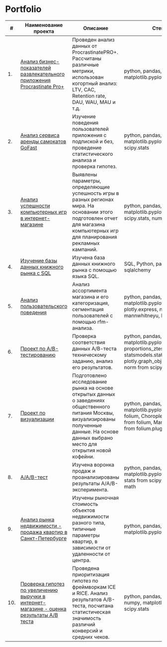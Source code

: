 # Portfolio
| #    | Наименование проекта                | Описание                                                     | Стек                                                         |
| ---- | ------------------------------------------------------------ | ------------------------------------------------------------ | ------------------------------------------------------------ |
| 1.   | [Анализ бизнес-показателей развлекательного приложения Procrastinate Pro+](https://github.com/DianaBegunova/Portfolio_DataAnalysis/tree/main/unit%20economics) | Проведен анализ данных от ProcrastinatePRO+. Рассчитаны различные метрики, использован когортный анализ: LTV, CAC, Retention rate, DAU, WAU, MAU и т.д. | python, pandas, numpy, matplotlib.pyplot, datetime |
| 2.   | [Анализ сервиса аренды самокатов GoFast](https://github.com/DianaBegunova/Portfolio_DataAnalysis/tree/main/statistics) | Изучение поведения пользователей приложения с подпиской и без, проведение статистического анализа и проверка гипотез. | python, pandas, matplotlib.pyplot, numpy, scipy.stats |
| 3.   | [Анализ успешности компьютерных игр в интернет-магазине](https://github.com/DianaBegunova/Portfolio_DataAnalysis/tree/main/modular_project) | Выявлены параметры, определяющие успешность игры в разных регионах мира. На основании этого подготовлен отчет для магазина компьютерных игр для планирования рекламных кампаний. | python, pandas, matplotlib.pyplot, seaborn, scipy.stats, numpy |
| 4.   | [Изучение базы данных книжного рынка с SQL](https://github.com/DianaBegunova/Portfolio_DataAnalysis/tree/main/sql%20project) | Изучена база данных книжного рынка с помощью языка SQL. | SQL, Python, pandas, sqlalchemy |
| 5.   | [Анализ пользовательского поведения](https://github.com/DianaBegunova/Portfolio_DataAnalysis/tree/main/users'%20patterns) | Анализ ассортимента магазина и его категоризация, сегментация пользователей с помощью rfm-анализа. | python, pandas, seaborn, matplotlib.pyplot, plotly.express, numpy, mannwhitneyu, kruskal |
| 6.   | [Проект по А/B-тестированию](https://github.com/DianaBegunova/Portfolio_DataAnalysis/tree/main/ab%20test%20final) | Проверка соответствия данных А/В-теста техническому заданию, анализ его результатов. | python, pandas, matplotlib.pyplot, seaborn, proportions_ztest from statsmodels.stats.proportion, plotly.graph_objects, numpy, norm from scipy.stats |
| 7.   | [Проект по визуализации](https://github.com/DianaBegunova/Portfolio_DataAnalysis/tree/main/visualization) | Подготовлено исследование рынка на основе открытых данных о заведениях общественного питания Москвы, визуализированы полученные данные. На основе данных выбрано место для открытия новой кофейни. | python, pandas, matplotlib.pyplot, seaborn, folium, Choropleth, Marker from folium, MarkerCluster from folium.plugins |
| 8.   | [A/A/B-тест](https://github.com/DianaBegunova/Portfolio_DataAnalysis/tree/main/aab%20test) | Изучена воронка продаж и проанализированы результаты A/A/B-эксперимента. | python, pandas, matplotlib.pyplot, seaborn, stats from scipy, numpy, math |
| 9.   | [Анализ рынка недвижимости - продажа квартир в Санкт-Петербурге](https://github.com/DianaBegunova/Portfolio_DataAnalysis/tree/main/eda) | Изучены рыночная стоимость объектов недвижимости разного типа, типичные параметры квартир, в зависимости от удаленности от центра. | python, pandas, matplotlib.pyplot |
| 10.   | [Проверка гипотез по увеличению выручки в интернет-магазине - оценка результаты A/B теста](https://github.com/DianaBegunova/Portfolio_DataAnalysis/tree/main/ab_test) | Проведена приоритизация гипотез по фреймворкам ICE и RICE. Анализ результатов A/B-теста, посчитана статистическая значимость различий конверсий и средних чеков. | python, pandas, datetime, numpy, matplotlib.pyplot, scipy.stats |
